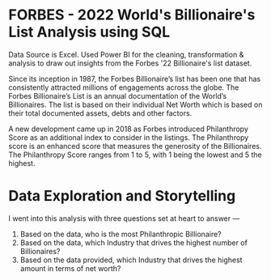 # FORBES - 2022 World's Billionaire's List Analysis using SQL
Data Source is Excel. Used Power BI for the cleaning, transformation & analysis to draw out insights from the Forbes '22 Billionaire's list dataset. 

Since its inception in 1987, the Forbes Billionaire’s list has been one that has consistently attracted millions of engagements across the globe. The Forbes Billionaire’s List is an annual documentation of the World’s Billionaires. The list is based on their individual Net Worth which is based on their total documented assets, debts and other factors. 

A new development came up in 2018 as Forbes introduced Philanthropy Score as an additional index to consider in the listings. The Philanthropy score is an enhanced score that measures the generosity of the Billionaires. The Philanthropy Score ranges from 1 to 5, with 1 being the lowest and 5 the highest.

# Data Exploration and Storytelling
I went into this analysis with three questions set at heart to answer — 
1. Based on the data, who is the most Philanthropic Billionaire?
2. Based on the data, which Industry that drives the highest number of Billionaires?
3. Based on the data provided, which Industry that drives the highest amount in terms of net worth?
